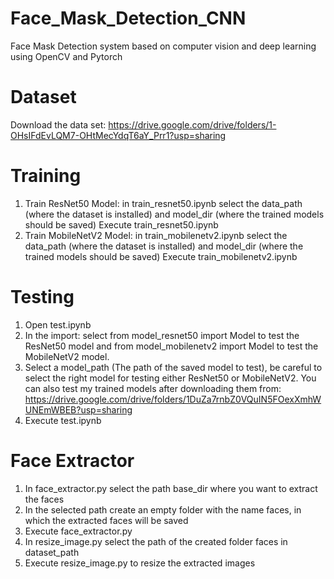 # Face_Mask_Detection_CNN
Face Mask Detection system based on computer vision and deep learning using OpenCV and Pytorch

# Dataset
Download the data set: https://drive.google.com/drive/folders/1-OHsIFdEvLQM7-OHtMecYdqT6aY_Prr1?usp=sharing

# Training
1) Train ResNet50 Model:
  in train_resnet50.ipynb select the data_path (where the dataset is installed) and model_dir (where the trained models should be saved)
  Execute train_resnet50.ipynb
2) Train MobileNetV2 Model:
  in train_mobilenetv2.ipynb select the data_path (where the dataset is installed) and model_dir (where the trained models should be saved)
  Execute train_mobilenetv2.ipynb
  
# Testing
1) Open test.ipynb
1) In the import: select from model_resnet50 import Model to test the ResNet50 model and from model_mobilenetv2 import Model to test the MobileNetV2 model.
2) Select a model_path (The path of the saved model to test), be careful to select the right model for testing either ResNet50 or MobileNetV2.
You can also test my trained models after downloading them from: https://drive.google.com/drive/folders/1DuZa7rnbZ0VQuIN5FOexXmhWUNEmWBEB?usp=sharing
4) Execute test.ipynb

# Face Extractor
1) In face_extractor.py select the path base_dir where you want to extract the faces
2) In the selected path create an empty folder with the name faces, in which the extracted faces will be saved
3) Execute face_extractor.py
4) In resize_image.py select the path of the created folder faces in dataset_path
5) Execute resize_image.py to resize the extracted images

